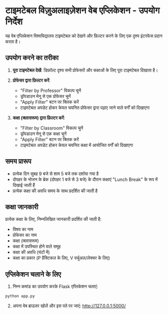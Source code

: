 # टाइमटेबल विज़ुअलाइज़ेशन वेब एप्लिकेशन - उपयोग निर्देश

यह वेब एप्लिकेशन विश्वविद्यालय टाइमटेबल को देखने और फ़िल्टर करने के लिए एक दृश्य इंटरफेस प्रदान करता है।

## उपयोग करने का तरीका

1. **पूरा टाइमटेबल देखें**: डिफ़ॉल्ट दृश्य सभी प्रोफेसरों और कक्षाओं के लिए पूरा टाइमटेबल दिखाता है।

2. **प्रोफेसर द्वारा फ़िल्टर करें**:

   - "Filter by Professor" विकल्प चुनें
   - ड्रॉपडाउन मेनू से एक प्रोफेसर चुनें
   - "Apply Filter" बटन पर क्लिक करें
   - टाइमटेबल अपडेट होकर केवल चयनित प्रोफेसर द्वारा पढ़ाए जाने वाले वर्गों को दिखाएगा

3. **कक्षा (क्लासरूम) द्वारा फ़िल्टर करें**:
   - "Filter by Classroom" विकल्प चुनें
   - ड्रॉपडाउन मेनू से एक कक्षा चुनें
   - "Apply Filter" बटन पर क्लिक करें
   - टाइमटेबल अपडेट होकर केवल चयनित कक्षा में आयोजित वर्गों को दिखाएगा

## समय प्रारूप

- प्रत्येक दिन सुबह 9 बजे से शाम 5 बजे तक दर्शाया गया है
- दोपहर के भोजन के ब्रेक (दोपहर 1 बजे से 3 बजे) के दौरान कक्षाएं "Lunch Break" के रूप में दिखाई जाती हैं
- प्रत्येक कक्षा की अवधि समय के साथ प्रदर्शित की जाती है

## कक्षा जानकारी

प्रत्येक कक्षा के लिए, निम्नलिखित जानकारी प्रदर्शित की जाती है:

- विषय का नाम
- प्रोफेसर का नाम
- कक्षा (क्लासरूम)
- कक्षा में उपस्थित होने वाले समूह
- कक्षा की अवधि (घंटों में)
- कक्षा का प्रकार (P प्रैक्टिकल के लिए, V वर्चुअल/लेक्चर के लिए)

## एप्लिकेशन चलाने के लिए

1. निम्न कमांड का उपयोग करके Flask एप्लिकेशन चलाएं:

```bash
python app.py
```

2. अपना वेब ब्राउज़र खोलें और इस पते पर जाएं: http://127.0.0.1:5000/
